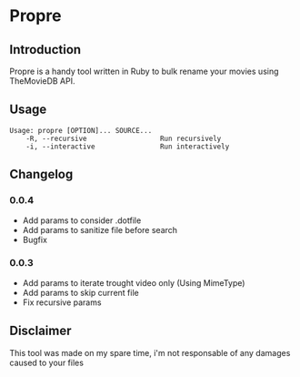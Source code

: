 Propre
======

Introduction
------------

Propre is a handy tool written in Ruby to bulk rename your movies using TheMovieDB API.

Usage
-----

```
Usage: propre [OPTION]... SOURCE...
    -R, --recursive                  Run recursively
    -i, --interactive                Run interactively
```

Changelog
---------

### 0.0.4

  - Add params to consider .dotfile
  - Add params to sanitize file before search
  - Bugfix

### 0.0.3

  - Add params to iterate trought video only (Using MimeType)  
  - Add params to skip current file
  - Fix recursive params

Disclaimer
----------

This tool was made on my spare time, i'm not responsable of any damages caused to your files